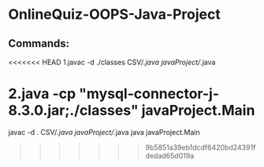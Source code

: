 # OnlineQuiz-OOPS-Java-Project

## Commands:
<<<<<<< HEAD
1.javac -d ./classes CSV/*.java javaProject/*.java

2.java -cp "mysql-connector-j-8.3.0.jar;./classes" javaProject.Main   
=======
javac -d . CSV/*.java javaProject/*.java
java javaProject.Main
>>>>>>> 9b5851a39eb1dcdf6420bd24391fdedad65d019a
